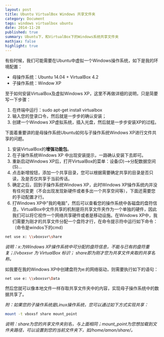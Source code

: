 ```yaml
---
layout: post
title: Ubuntu VirtualBox Windows 共享文件夹
category: Document
tags: windows virtualbox ubuntu
date: 2014-11-28
published: true
summary: Ubuntu下，和VirtualBox下的Windows系统共享文件夹 
mathjax: false
highlight: true
---
```


有些时候，我们可能需要在Ubuntu中虚拟一个Windows操作系统，如下是我的环境配置： 

- 母操作系统：Ubuntu 14.04 + VirtualBox 4.2 
- 子操作系统：Window XP 

至于如何安装VirtualBox及虚拟Windows XP，这里不再做详细的说明，只是简要写一下步骤： 

1. 在终端中运行：sudo apt-get install virtualbox 
2. 输入您的登录口令，然后就是一步步的确认安装； 
3. 创建一个Windows XP虚拟系统，插入光盘，然后就是一步步安装XP的过程。 

下面着重要讲的是母操作系统Ubuntu如何与子操作系统Windows XP进行文件共享的问题。 

1. 安装VirtualBox的**增强功能包**。
2. 在子操作系统Windows XP 中出现安装提示，一路确认安装下去即可。 
3. 重新启动Windows XP后，打开VirtualBox的菜单：设备(D)-->分配数据空间(S)... 
4. 点击新增按钮，添加一个共享目录，您可以根据需要确定共享的目录是否只读，及是否仅共享于当前传话。 
5. 确定之后，回到子操作系统Windows XP，此时Windows XP操作系统内并没有任何变更（不会出现发现新硬件或者多出一个共享空间等），下面还需要您的手动配置才行。 
6. 打Windows XP中"我的电脑"，然后可以查看您的操作系统中各磁盘的盘符信息，VirtualBox中文件共享的机制是将共享文件夹作为一个单独的硬件，因此我们可以将它视作一个网络共享硬件或者是移动设施。在Windows XP中，我们需要为刚才的共享文件分配一个盘符才行，在命令提示符中运行如下命令：（命令是windos下的cmd） 

```bash
net use x: \\vboxsvr\share 
```

*说明：x:为Windows XP操作系统中可分配的盘符信息，不能与已有的盘符重复；//vboxsvr 为 VirtualBox 标识； share即为刚才您为共享文件夹取的共享名称。*

如我要在我的Windows XP中创建盘符为e:的网络驱动，则需要执行如下的语句： 

```bash
net use e: \\vboxsvr\Data 
```

然后您就可以像本地文件一样存取共享文件夹中的内容，实现母子操作系统中的数据共享了。 

*附：如果您的子操作系统是Linux操作系统，您可以通过如下方式实现共享：*

```bash
mount -t vboxsf share mount_point 
```

*说明：share为您的共享文件夹别名，与上面相同；mount_point为您想加载到文件夹路径，可以设置到您的当前文件夹下，如/home/amon/share/。*